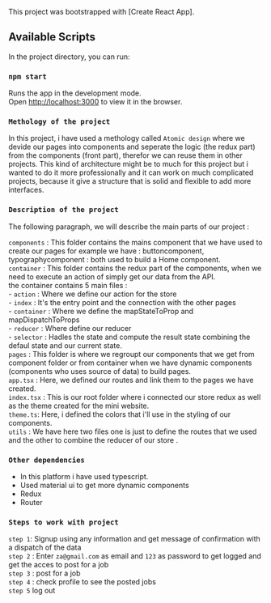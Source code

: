 This project was bootstrapped with [Create React App].

## Available Scripts

In the project directory, you can run:

### `npm start`

Runs the app in the development mode.<br />
Open [http://localhost:3000](http://localhost:3000) to view it in the browser.

### `Methology of the project`

In this project, i have used a methology called `Atomic design` where we devide our pages into components
and seperate the logic (the redux part) from the components (front part), therefor we can reuse them in other projects.
This kind of architecture might be to much for this project but i wanted to do it more professionally and it can work on much complicated projects, because it give a structure that is solid and flexible to add more interfaces.

### `Description of the project`

The following paragraph, we will describe the main parts of our project :

`components` : This folder contains the mains component that we have used to create our pages for example we have : buttoncomponent, typographycomponent : both used to build a Home component.<br />
`container` : This folder contains the redux part of the components, when we need to execute an action of simply get our data from the API.<br />
the container contains 5 main files :<br /> - `action` : Where we define our action for the store<br /> - `index` : It's the entry point and the connection with the other pages <br /> - `container` : Where we define the mapStateToProp and mapDispatchToProps <br /> - `reducer` : Where define our reducer <br /> - `selector` : Hadles the state and compute the result state combining the defaul state and our current state.<br />
`pages` : This folder is where we regroupt our components that we get from component folder or from container when we have dynamic components (components who uses source of data) to build pages. <br />
`app.tsx` : Here, we defined our routes and link them to the pages we have created.<br />
`index.tsx` : This is our root folder where i connected our store redux as well as the theme created for the mini website.<br />
`theme.ts`: Here, i defined the colors that i'll use in the styling of our components.<br />
`utils` : We have here two files one is just to define the routes that we used and the other to combine the reducer of our store .<br />

### `Other dependencies`

-   In this platform i have used typescript.
-   Used material ui to get more dynamic components
-   Redux
-   Router

### `Steps to work with project`

`step 1`: Signup using any information and get message of confirmation with a dispatch of the data<br />
`step 2` : Enter `za@gmail.com` as email and `123` as password to get logged and get the acces to post for a job<br />
`step 3` : post for a job<br />
`step 4` : check profile to see the posted jobs<br />
`step 5` log out<br />
